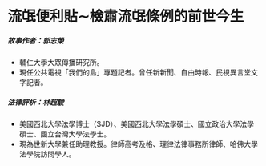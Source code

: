 # 流氓便利貼∼檢肅流氓條例的前世今生

##### 故事作者：郭志榮

- 輔仁大學大眾傳播研究所。
- 現任公共電視「我們的島」專題記者。曾任新新聞、自由時報、民視異言堂文字記者。

##### 法律評析：林超駿

- 美國西北大學法學博士（SJD）、美國西北大學法學碩士、國立政治大學法學碩士、國立台灣大學法學士。
- 現為世新大學兼任助理教授。律師高考及格、理律法律事務所律師、哈佛大學法學院訪問學人。